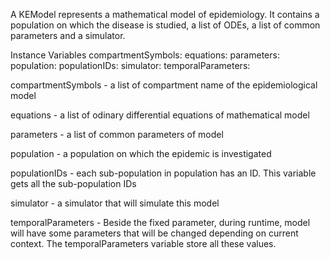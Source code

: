 A KEModel represents a mathematical model of epidemiology. It contains a population on which the disease is studied, a list of ODEs, a list of common parameters and a simulator.

Instance Variables
	compartmentSymbols:		<Dictionary>
	equations:		<OrderedCollection>
	parameters:		<Dictionary>
	population:		<KEPopulation>
	populationIDs:		<OrderedCollection>
	simulator:		<KESimulator>
	temporalParameters:		<Dictionary>

compartmentSymbols
	- a list of compartment name of the epidemiological model

equations
	- a list of odinary differential equations of mathematical model

parameters
	- a list of common parameters of model

population
	- a population on which the epidemic is investigated

populationIDs
	- each sub-population in population has an ID. This variable gets all the sub-population IDs

simulator
	- a simulator that will simulate this model

temporalParameters
	- Beside the fixed parameter, during runtime, model will have some parameters that will be changed depending on current context. The temporalParameters variable store all these values.
